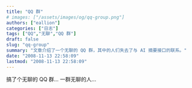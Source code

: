 ```yaml
---
title: "QQ 群"
# images: ["/assets/images/og/qq-group.png"]
authors: ["eallion"]
categories: ["日志"]
tags: ["QQ","无聊","QQ 群"]
draft: false
slug: "qq-group"
summary: "文章介绍了一个无聊的 QQ 群，其中的人们失去了与 AI 摘要接口的联系。"
date: "2008-11-13 22:58:09"
lastmod: "2008-11-13 22:58:09"
---
```


搞了个无聊的 QQ 群...
一群无聊的人...
